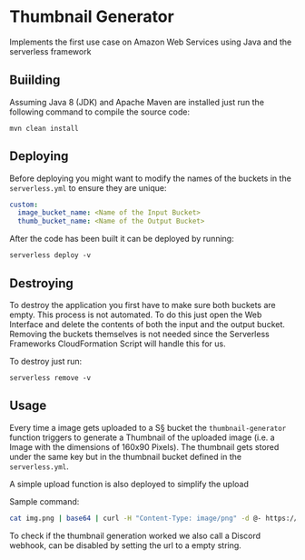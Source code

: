 # Thumbnail Generator

Implements the first use case on Amazon Web Services using Java and the serverless framework

## Buiilding

Assuming Java 8 (JDK) and Apache Maven are installed just run the following command to compile the source code:
```
mvn clean install
```

## Deploying

Before deploying you might want to modify the names of the buckets in the `serverless.yml` to ensure they are unique:
```yaml
custom:
  image_bucket_name: <Name of the Input Bucket>
  thumb_bucket_name: <Name of the Output Bucket>
```

After the code has been built it can be deployed by running:
```
serverless deploy -v
```

## Destroying

To destroy the application you first have to make sure both buckets are empty. This process is not automated. To do this just open
the Web Interface and delete the contents of both the input and the output bucket. Removing the buckets themselves is not needed
since the Serverless Frameworks CloudFormation Script will handle this for us.

To destroy just run:
```
serverless remove -v
```

## Usage

Every time a image gets uploaded to a S§ bucket the `thumbnail-generator` function triggers to generate
a Thumbnail of the uploaded image (i.e. a Image with the dimensions of 160x90 Pixels).
The thumbnail gets stored under the same key but in the thumbnail bucket defined in the `serverless.yml`.

A simple upload function is also deployed to simplify the upload

Sample command:

```bash
cat img.png | base64 | curl -H "Content-Type: image/png" -d @- https://8afuw3tgc3.execute-api.us-east-1.amazonaws.com/dev/upload
```

To check if the thumbnail generation worked we also call a Discord webhook, can be disabled by setting the url to a empty string.
